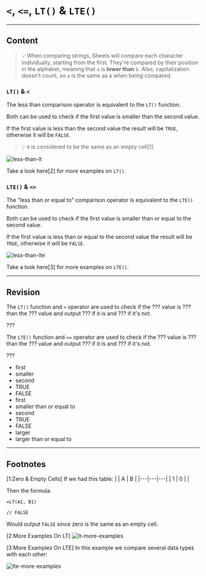 ﻿---
author: Stefan-Stojanovic

type: normal

category: how to

---

# `<`, `<=`, `LT()` & `LTE()`

---
## Content

> 💡 When comparing strings, Sheets will compare each character individually, starting from the first. 
> They're compared by their position in the alphabet, meaning that `a` is **lower than** `b`. Also, capitalization doesn't count, so `a` is the same as `A` when being compared.

### `LT()` & `<`

The less than comparison operator is equivalent to the `LT()` function.

Both can be used to check if the first value is smaller than the second value. 

If the first value is less than the second value the result will be `TRUE`, otherwise it will be `FALSE`.

> 💡 `0` is considered to be the same as an empty cell[1].

![less-than-lt](https://img.enkipro.com/4398757e0ce3b8b165ba8da0a2d345cd.png)

Take a look here[2] for more examples on `LT()`.

### `LTE()` & `<=`

The "less than or equal to" comparison operator is equivalent to the `LTE()` function.

Both can be used to check if the first value is smaller than or equal to the second value. 

If the first value is less than or equal to the second value the result will be `TRUE`, otherwise it will be `FALSE`.

![less-than-lte](https://img.enkipro.com/8e82ab33dd7beb598eeaf7d497697c23.png)

Take a look here[3] for more examples on `LTE()`.

---
## Revision

The `LT()` function and `<` operator are used to check if the ??? value is ??? than the ??? value and output ??? if it is and ??? if it's not.

???

The `LTE()` function and `<=` operator are used to check if the ??? value is ??? than the ??? value and output ??? if it is and ??? if it's not.

???

- first
- smaller
- second
- TRUE
- FALSE
- first
- smaller than or equal to
- second
- TRUE
- FALSE
- larger
- larger than or equal to

---
## Footnotes

[1:Zero & Empty Cells]
If we had this table:
|   | A | B |
|---|---|---|
| 1 | 0 |   |

Then the formula:
```plain-text
=LT(A1, B1)

// FALSE
```

Would output `FALSE` since zero is the same as an empty cell.

[2:More Examples On LT]
![lt-more-examples](https://img.enkipro.com/3652b70fcf435dc2ed8928546903bd45.png)

[3:More Examples On LTE]
In this example we compare several data types with each other:

![lte-more-examples](https://img.enkipro.com/27772e6dc507d68d00b536321bfbb61d.png)